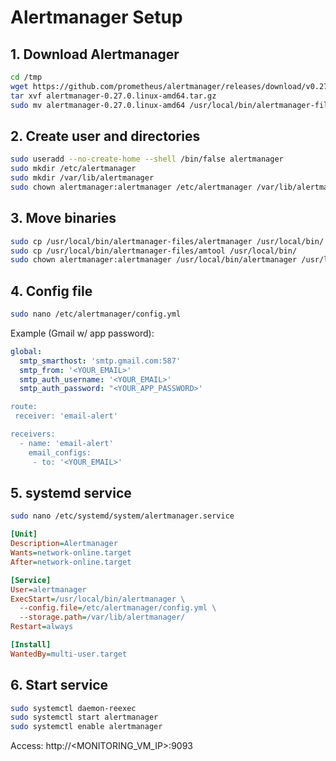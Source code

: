 # Alertmanager Setup

## 1. Download Alertmanager
```bash
cd /tmp
wget https://github.com/prometheus/alertmanager/releases/download/v0.27.0/alertmanager-0.27.0.linux-amd64.tar.gz
tar xvf alertmanager-0.27.0.linux-amd64.tar.gz
sudo mv alertmanager-0.27.0.linux-amd64 /usr/local/bin/alertmanager-files
```

## 2. Create user and directories
```bash
sudo useradd --no-create-home --shell /bin/false alertmanager
sudo mkdir /etc/alertmanager
sudo mkdir /var/lib/alertmanager
sudo chown alertmanager:alertmanager /etc/alertmanager /var/lib/alertmanager
```

## 3. Move binaries
```bash
sudo cp /usr/local/bin/alertmanager-files/alertmanager /usr/local/bin/
sudo cp /usr/local/bin/alertmanager-files/amtool /usr/local/bin/
sudo chown alertmanager:alertmanager /usr/local/bin/alertmanager /usr/local/bin/amtool
```

## 4. Config file
```bash
sudo nano /etc/alertmanager/config.yml
```

Example (Gmail w/ app password):
```yaml
global:
  smtp_smarthost: 'smtp.gmail.com:587'
  smtp_from: '<YOUR_EMAIL>'
  smtp_auth_username: '<YOUR_EMAIL>'
  smtp_auth_password: "<YOUR_APP_PASSWORD>'

route:
 receiver: 'email-alert'

receivers:
  - name: 'email-alert'
    email_configs:
     - to: '<YOUR_EMAIL>'
```

## 5. systemd service
```bash
sudo nano /etc/systemd/system/alertmanager.service
```

```ini
[Unit]
Description=Alertmanager
Wants=network-online.target
After=network-online.target

[Service]
User=alertmanager
ExecStart=/usr/local/bin/alertmanager \
  --config.file=/etc/alertmanager/config.yml \
  --storage.path=/var/lib/alertmanager/
Restart=always

[Install]
WantedBy=multi-user.target
```

## 6. Start service
```bash
sudo systemctl daemon-reexec
sudo systemctl start alertmanager
sudo systemctl enable alertmanager
```

Access: http://<MONITORING_VM_IP>:9093








